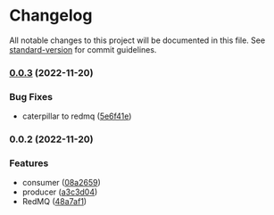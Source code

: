 # Changelog

All notable changes to this project will be documented in this file. See [standard-version](https://github.com/conventional-changelog/standard-version) for commit guidelines.

### [0.0.3](https://github.com/vcwen/redmq/compare/v0.0.2...v0.0.3) (2022-11-20)


### Bug Fixes

* caterpillar to redmq ([5e6f41e](https://github.com/vcwen/redmq/commit/5e6f41ea49870b664d464de2e3487d4cccba5c7b))

### 0.0.2 (2022-11-20)


### Features

* consumer ([08a2659](https://github.com/vcwen/caterpillar/commit/08a2659e04c913ab0df18f7a4550352edcbec75c))
* producer ([a3c3d04](https://github.com/vcwen/caterpillar/commit/a3c3d0486119aba8d924a23c5f1df43335dfaa7a))
* RedMQ ([48a7af1](https://github.com/vcwen/caterpillar/commit/48a7af10ede032efaca0dbc2f576fca8a667313e))
